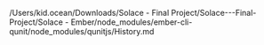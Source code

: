 /Users/kid.ocean/Downloads/Solace - Final Project/Solace---Final-Project/Solace - Ember/node_modules/ember-cli-qunit/node_modules/qunitjs/History.md